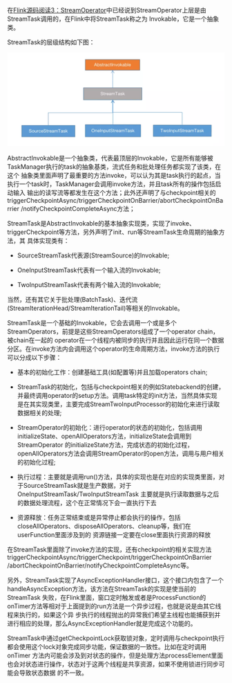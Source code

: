 在[Flink源码阅读3：StreamOperator](/Flink源码阅读3-StreamOperator/)中已经说到StreamOperator上层是由StreamTask调用的，在Flink中将StreamTask称之为
Invokable，它是一个抽象类。

StreamTask的层级结构如下图：

 ![StreamTask](../assets/img/flink/streamtask.png "StreamTask")

AbstractInvokable是一个抽象类，代表最顶层的Invokable，它是所有能够被TaskManager执行的task的抽象基类，流式任务和批处理任务都实现了该类，在这个
抽象类里面声明了最重要的方法invoke，可以认为其是task执行的起点，当执行一个task时，TaskManager会调用invoke方法，并且task所有的操作包括启动输入
输出的读写流等都发生在这个方法；此外还声明了与checkpoint相关的triggerCheckpointAsync/triggerCheckpointOnBarrier/abortCheckpointOnBarrier
/notifyCheckpointCompleteAsync方法；

StreamTask是AbstractInvokable的基本抽象实现类，实现了invoke、triggerCheckpoint等方法，另外声明了init、run等StreamTask生命周期的抽象方法，其
具体实现类有：
  * SourceStreamTask代表源(StreamSource)的Invokable;

  * OneInputStreamTask代表有一个输入流的Invokable;

  * TwoInputStreamTask代表有两个输入流的Invokable;

当然，还有其它关于批处理(BatchTask)、迭代流(StreamIterationHead/StreamIterationTail)等相关的Invokable。

StreamTask是一个基础的Invokable，它会去调用一个或是多个StreamOperators，前提是这些StreamOperators组成了一个operator chain，被chain在一起的
operator在一个线程内被同步的执行并且因此运行在同一个数据分区。在invoke方法内会调用这个operator的生命周期方法，invoke方法的执行可以分成以下步骤：
  * 基本的初始化工作：创建基础工具(如配置等)并且加载operators chain;

  * StreamTask的初始化，包括与checkpoint相关的例如Statebackend的创建，并最终调用operator的setup方法。调用task特定的init方法，当然具体实现
  是在其实现类里，主要完成StreamTwoInputProcessor的初始化来进行读取数据相关的处理;

  * StreamOperator的初始化：进行operator的状态的初始化，包括调用initializeState、openAllOperators方法，initializeState会调用到StreamOperator
  的initializeState方法，完成状态的初始化过程，openAllOperators方法会调用StreamOperator的open方法，调用与用户相关的初始化过程;

  * 执行过程：主要就是调用run()方法，具体的实现也是在对应的实现类里面，对于SourceStreamTask就是生产数据，对于OneInputStreamTask/TwoInputStreamTask
  主要就是执行读取数据与之后的数据处理流程，这个在正常情况下会一直执行下去

  * 资源释放：任务正常结束或是异常停止都会执行的操作，包括closeAllOperators、disposeAllOperators、cleanup等，我们在userFunction里面涉及到的
  资源链接一定要在close里面执行资源的释放

在StreamTask里面除了invoke方法的实现，还有checkpoint的相关实现方法triggerCheckpointAsync/triggerCheckpoint/triggerCheckpointOnBarrier
/abortCheckpointOnBarrier/notifyCheckpointCompleteAsync等。

另外，StreamTask实现了AsyncExceptionHandler接口，这个接口内包含了一个handleAsyncException方法，该方法在StreamTask的实现是使当前的StreamTask
失败，在Flink里面，窗口定时触发或者是ProcessFunction的onTimer方法等相对于上面提到的run方法是一个异步过程，也就是说是由其它线程来执行的，如果这个异
步执行的线程抛出的异常我们希望主线程也能捕获到并进行相应的处理，那么AsyncExceptionHandler就是完成这个功能的。

StreamTask中通过getCheckpointLock获取锁对象，定时调用与checkpoint执行都会使用这个lock对象完成同步功能，保证数据的一致性。比如在定时调用onTimer
方法内可能会涉及到对状态的操作，但是处理方法processElement里面也会对状态进行操作，状态对于这两个线程是共享资源，如果不使用锁进行同步可能会导致状态数据
的不一致。